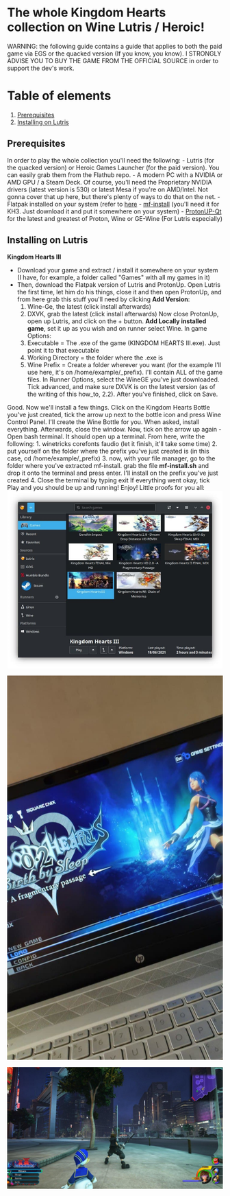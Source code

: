 # The whole Kingdom Hearts collection on Wine Lutris / Heroic!

WARNING: the following guide contains a guide that applies to both the paid game via EGS or the quacked version (If you know, you know). I STRONGLY ADVISE YOU TO BUY THE GAME FROM THE OFFICIAL SOURCE in order to support the dev's work.

# Table of elements

1. [Prerequisites](#prerequisites)
2. [Installing on Lutris](#installing1)


## Prerequisites

In order to play the whole collection you'll need the following:
	- Lutris (for the quacked version) or Heroic Games Launcher (for the paid version). You can easily grab them from the Flathub repo.
	- A modern PC with a NVIDIA or AMD GPU / a Steam Deck. Of course, you'll need the Proprietary NVIDIA drivers (latest version is 530) or latest Mesa if you're on AMD/Intel. Not gonna cover that up here, but there's plenty of ways to do that on the net.
	- Flatpak installed on your system (refer to [here](https://flatpak.org/setup/)
	- [mf-install](https://github.com/z0z0z/mf-install) (you'll need it for KH3. Just download it and put it somewhere on your system)
	- [ProtonUP-Qt](https://davidotek.github.io/protonup-qt/) for the latest and greatest of Proton, Wine or GE-Wine (For Lutris especially)


## Installing on Lutris

**Kingdom Hearts III**
- Download your game and extract / install it somewhere on your system (I have, for example, a folder called "Games" with all my games in it)
- Then, download the Flatpak version of Lutris and ProtonUp. Open Lutris the first time, let him do his things, close it and then open ProtonUp, and from here grab this stuff you'll need by clicking **Add Version**:
	1. Wine-Ge, the latest (click install afterwards)
	2. DXVK, grab the latest (click install afterwards)
Now close ProtonUp, open up Lutris, and click on the + button. **Add Locally installed game**, set it up as you wish and on runner select Wine. 
In game Options:
	1. Executable = The .exe of the game (KINGDOM HEARTS III.exe). Just point it to that executable
	2. Working Directory = the folder where the .exe is
	3. Wine Prefix = Create a folder wherever you want (for the example I'll use here, it's on /home/example/_prefix). I'll contain ALL of the game files.
In Runner Options, select the WineGE you've just downloaded. Tick advanced, and make sure DXVK is on the latest version (as of the writing of this how_to, 2.2).
After you've finished, click on Save.

Good. Now we'll install a few things. Click on the Kingdom Hearts Bottle you've just created, tick the arrow up next to the bottle icon and press Wine Control Panel. I'll create the Wine Bottle for you. When asked, install everything. Afterwards, close the window. Now, tick on the arrow up again - Open bash terminal.
It should open up a terminal. From here, write the following:
	1. winetricks corefonts faudio (let it finish, it'll take some time)
	2. put yourself on the folder where the prefix you've just created is (in this case, cd /home/example/_prefix)
	3. now, with your file manager, go to the folder where you've extracted mf-install. grab the file **mf-install.sh** and drop it onto the terminal and press enter. I'll install on the prefix you've just created
	4. Close the terminal by typing exit
If everything went okay, tick Play and you should be up and running! Enjoy!
 Little proofs for you all:
![](https://github.com/FlaareZero/Kingdom_Hearts_Collection_Linux/blob/main/photo_2021-06-22_17-51-08.jpg)

![](https://github.com/FlaareZero/Kingdom_Hearts_Collection_Linux/blob/main/photo_2021-06-20_18-24-26.jpg)

![](https://github.com/FlaareZero/Kingdom_Hearts_Collection_Linux/blob/main/photo-2021-06-04-14-42-56.jpg)

